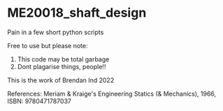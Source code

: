 # ME20018_shaft_design
Pain in a few short python scripts


Free to use but please note:

1) This code may be total garbage
2) Dont plagarise things, people!!


This is the work of Brendan Ind 2022

References:
Meriam & Kraige's Engineering Statics (& Mechanics), 1966, ISBN: 9780471787037
